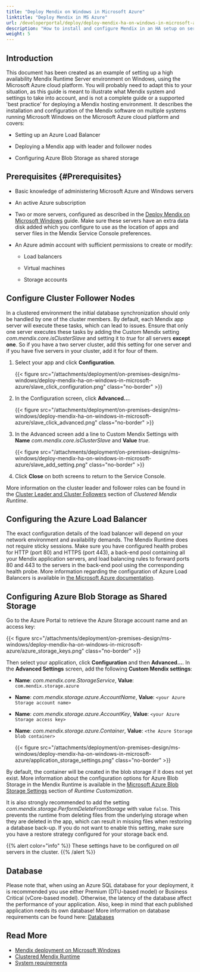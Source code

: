 ```yaml
---
title: "Deploy Mendix on Windows in Microsoft Azure"
linktitle: "Deploy Mendix in MS Azure"
url: /developerportal/deploy/deploy-mendix-ha-on-windows-in-microsoft-azure/
description: "How to install and configure Mendix in an HA setup on servers running Windows in Microsoft Azure"
weight: 5
---
```


## Introduction

This document has been created as an example of setting up a high availability Mendix Runtime Server environment on Windows, using the Microsoft Azure cloud platform. You will probably need to adapt this to your situation, as this guide is meant to illustrate what Mendix system and settings to take into account, and is not a complete guide or a supported 'best practice' for deploying a Mendix hosting environment.
It describes the installation and configuration of the Mendix software on multiple systems running Microsoft Windows on the Microsoft Azure cloud platform and covers:

* Setting up an Azure Load Balancer

* Deploying a Mendix app with leader and follower nodes

* Configuring Azure Blob Storage as shared storage

## Prerequisites {#Prerequisites}

* Basic knowledge of administering Microsoft Azure and Windows servers

* An active Azure subscription

* Two or more servers, configured as described in the [Deploy Mendix on Microsoft Windows](/developerportal/deploy/deploy-mendix-on-microsoft-windows/) guide. Make sure these servers have an extra data disk added which you configure to use as the location of apps and server files in the Mendix Service Console preferences.

* An Azure admin account with sufficient permissions to create or modify:

    * Load balancers

    * Virtual machines

    * Storage accounts

## Configure Cluster Follower Nodes

In a clustered environment the initial database synchronization should only be handled by one of the cluster members. By default, each Mendix app server will execute these tasks, which can lead to issues. Ensure that only one server executes these tasks by adding the Custom Mendix setting *com.mendix.core.isClusterSlave* and setting it to *true* for all servers **except one**. So if you have a two server cluster, add this setting for one server and if you have five servers in your cluster, add it for four of them.

1. Select your app and click **Configuration**.

    {{< figure src="/attachments/deployment/on-premises-design/ms-windows/deploy-mendix-ha-on-windows-in-microsoft-azure/slave_click_configuration.png" class="no-border" >}}

2. In the Configuration screen, click **Advanced...**.

    {{< figure src="/attachments/deployment/on-premises-design/ms-windows/deploy-mendix-ha-on-windows-in-microsoft-azure/slave_click_advanced.png" class="no-border" >}}

3. In the Advanced screen add a line to Custom Mendix Settings with **Name** *com.mendix.core.isClusterSlave* and **Value** *true*.

    {{< figure src="/attachments/deployment/on-premises-design/ms-windows/deploy-mendix-ha-on-windows-in-microsoft-azure/slave_add_setting.png" class="no-border" >}}

4. Click **Close** on both screens to return to the Service Console.

More information on the cluster leader and follower roles can be found in the [Cluster Leader and Cluster Followers](/refguide/clustered-mendix-runtime/#cluster-leader-follower) section of *Clustered Mendix Runtime*.

## Configuring the Azure Load Balancer

The exact configuration details of the load balancer will depend on your network environment and availability demands. The Mendix Runtime does not require sticky sessions. Make sure you have configured health probes for HTTP (port 80) and HTTPS (port 443), a back-end pool containing all your Mendix application servers, and load balancing rules to forward ports 80 and 443 to the servers in the back-end pool using the corresponding health probe.
More information regarding the configuration of Azure Load Balancers is available in [the Microsoft Azure documentation](https://docs.microsoft.com/en-us/azure/load-balancer/quickstart-load-balancer-standard-public-portal?tabs=option-1-create-load-balancer-standard).

## Configuring Azure Blob Storage as Shared Storage

Go to the Azure Portal to retrieve the Azure Storage account name and an access key:

{{< figure src="/attachments/deployment/on-premises-design/ms-windows/deploy-mendix-ha-on-windows-in-microsoft-azure/azure_storage_keys.png" class="no-border" >}}

Then select your application, click **Configuration** and then **Advanced...**. In the **Advanced Settings** screen, add the following **Custom Mendix settings**:

* **Name**: *com.mendix.core.StorageService*, **Value**: `com.mendix.storage.azure`

* **Name**: *com.mendix.storage.azure.AccountName*, **Value**: `<your Azure Storage account name>`

* **Name**: *com.mendix.storage.azure.AccountKey*, **Value**: `<your Azure Storage access key>`

* **Name**: *com.mendix.storage.azure.Container*, **Value**: `<the Azure Storage blob container>`

    {{< figure src="/attachments/deployment/on-premises-design/ms-windows/deploy-mendix-ha-on-windows-in-microsoft-azure/application_storage_settings.png" class="no-border" >}}

By default, the container will be created in the blob storage if it does not yet exist. More information about the configuration options for Azure Blob Storage in the Mendix Runtime is available in the [Microsoft Azure Blob Storage Settings](/refguide/custom-settings/#azure-blob) section of *Runtime Customization*.

It is also strongly recommended to add the setting *com.mendix.storage.PerformDeleteFromStorage* with value `false`. This prevents the runtime from deleting files from the underlying storage when they are deleted in the app, which can result in missing files when restoring a database back-up.
If you do not want to enable this setting, make sure you have a restore strategy configured for your storage back end.

{{% alert color="info" %}}
These settings have to be configured on *all* servers in the cluster.
{{% /alert %}}

## Database

Please note that, when using an Azure SQL database for your deployment, it is recommended you use either Premium (DTU-based model) or Business Critical (vCore-based model). Otherwise, the latency of the database affect the performance of your application.
Also, keep in mind that each published application needs its own database! More information on database requirements can be found here: [Databases](/refguide/system-requirements/#databases)

## Read More

* [Mendix deployment on Microsoft Windows](/developerportal/deploy/deploy-mendix-on-microsoft-windows/)
* [Clustered Mendix Runtime](/refguide/clustered-mendix-runtime/)
* [System requirements](/refguide/system-requirements/)
